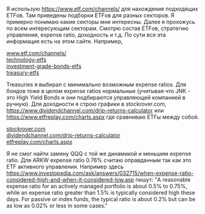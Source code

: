 Я использую https://www.etf.com/channels/ для нахождения подходящих ETFов. 
Там приведены подборки ETFов для разных секторов. Я примерно понимаю какие секторы мне интересны. Далее я прохожусь по всем интересующим секторам. 
Смотрю состав ETFов, стратегию управления, expense ratio, доходность и т.д.  По сути вся эта информация есть на этом сайте.
Например,

[www.etf.com/channels/ ](https://www.etf.com/channels/)<br>
[technology-etfs](https://www.etf.com/channels/technology-etfs)<br>
[investment-grade-bonds-etfs](https://www.etf.com/channels/investment-grade-bonds)<br>
[treasury-etfs](https://www.etf.com/channels/treasury-etfs)<br>

Treasuries я выбирал с минимально возможным expense ratios. 
Для бондов тоже в целом expense ratios нормальные (учитывая что JNK - это High Yield Bonds и они подбираются управляющей компанией в ручную). 
Для доходности я строю графики в  stockrover.com, https://www.dividendchannel.com/drip-returns-calculator 
или https://www.etfreplay.com/charts.aspx где сравниваю ETFы между собой. 

[stockrover.com](https://www.stockrover.com)<br>
[dividendchannel.com/drip-returns-calculator](https://www.dividendchannel.com/drip-returns-calculator)<br>
[etfreplay.com/charts.aspx](https://www.etfreplay.com/charts.aspx)<br>


Я не смог найти замену QQQ с той же динамикой и меньшим expense ratio. Для ARKW  expense ratio 0.76% считаю оправданным так как это ETF активного управления. 
Например здесь https://www.investopedia.com/ask/answers/032715/when-expense-ratio-considered-high-and-when-it-considered-low.asp пишут:
"A reasonable expense ratio for an actively managed portfolio is about 0.5% to 0.75%, while an expense ratio greater than 1.5% is typically considered high these days. 
For passive or index funds, the typical ratio is about 0.2% but can be as low as 0.02% or less in some cases."
